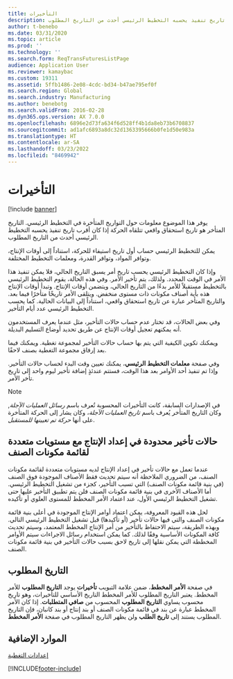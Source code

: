 ```yaml
---
title: التأخيرات
description: يوفر هذا الموضوع معلومات حول التواريخ المتأخرة في التخطيط الرئيسي. التاريخ المتأخر هو تاريخ استحقاق واقعي تتلقاه الحركة إذا كان أقرب تاريخ تنفيذ يحسبه التخطيط الرئيسي أحدث من التاريخ المطلوب.
author: t-benebo
ms.date: 03/31/2020
ms.topic: article
ms.prod: ''
ms.technology: ''
ms.search.form: ReqTransFuturesListPage
audience: Application User
ms.reviewer: kamaybac
ms.custom: 19311
ms.assetid: 5ffb1486-2e08-4cdc-bd34-b47ae795ef0f
ms.search.region: Global
ms.search.industry: Manufacturing
ms.author: benebotg
ms.search.validFrom: 2016-02-28
ms.dyn365.ops.version: AX 7.0.0
ms.openlocfilehash: 6896e2d73fa634f6d528ff4b1da8eb73b6708837
ms.sourcegitcommit: ad1afc6893a8dc32d1363395666b0fe1d50e983a
ms.translationtype: HT
ms.contentlocale: ar-SA
ms.lasthandoff: 03/23/2022
ms.locfileid: "8469942"
---
```

# <a name="delays"></a>التأخيرات

[!include [banner](../includes/banner.md)]

يوفر هذا الموضوع معلومات حول التواريخ المتأخرة في التخطيط الرئيسي. التاريخ المتأخر هو تاريخ استحقاق واقعي تتلقاه الحركة إذا كان أقرب تاريخ تنفيذ يحسبه التخطيط الرئيسي أحدث من التاريخ المطلوب.

يمكن للتخطيط الرئيسي حساب أول تاريخ استيفاء للحركة، استناداً إلى أوقات الإنتاج، وتوافر المواد، وتوافر القدرة، ومعلمات التخطيط المختلفة. 

وإذا كان التخطيط الرئيسي يحسب تاريخ أمر يسبق التاريخ الحالي، فلا يمكن تنفيذ هذا الأمر في الوقت المحدد. ولذلك، يتم تأخير الأمر. وفي هذه الحالة، يقوم التخطيط الرئيسي بالتخطيط مستقبلاً للأمر بدءًا من التاريخ الحالي، ويتضمن أوقات الإنتاج. وتبدأ أوقات الإنتاج هذه بأية أصناف مكونات ذات مستوى منخفض. ويتلقى الأمر تاريخًا متأخرًا فيما بعد. والتاريخ المتأخر عبارة عن تاريخ استحقاق واقعي، استناداً إلى البيانات الحالية. كما يحسب التخطيط الرئيسي عدد أيام التأخير. 

وفي بعض الحالات، قد تختار عدم حساب حالات التأخير، مثل عندما يعرف المستخدمون أنه يمكنهم تعجيل أوقات الإنتاج عن طريق تحديد أوضاع التسليم البديلة. 

ويمكنك تكوين الكيفية التي يتم بها حساب حالات التأخير لمجموعة تغطية. ويمكنك فيما بعد إرفاق مجموعة التغطية بصنف لاحقًا. 

وفي صفحة **معلمات التخطيط الرئيسي**، يمكنك تعيين وقت البدء لحساب حالات التأخير. وإذا تم تنفيذ أحد الأوامر بعد هذا الوقت، فستتم عندئذٍ إضافة تأخير ليوم واحد إلى تاريخ تأخر الأمر. 

> [!NOTE]
> في الإصدارات السابقة، كانت التأخيرات المحسوبة تُعرف باسم *رسائل العمليات الآجلة‬*, وكان التاريخ المتأخر يُعرف باسم *تاريخ العمليات الآجلة*، وكان يشار إلى الحركة المتأخرة على أنها *حركة تم تعيينها للمستقبل*.

## <a name="limited-delays-in-production-setup-with-multiple-bom-levels"></a>حالات تأخير محدودة في إعداد الإنتاج مع مستويات متعددة لقائمة مكونات الصنف‬
عندما تعمل مع حالات تأخير في إعداد الإنتاج لديه مستويات متعددة لقائمة مكونات الصنف‬، من الضروري الملاحظة أنه سيتم تحديث فقط الأصناف الموجودة فوق الصنف (في بنية قائمة مكونات الصنف‬) التي تسبب التأخير، كجزء من تشغيل التخطيط الرئيسي. أما الأصناف الأخرى في بنية قائمة مكونات الصنف فلن يتم تطبيق التأخير عليها حتى تشغيل التخطيط الرئيسي الأول، عند اعتماد الأمر المخطط للمستوى العلوي أو تأكيده. 

لحل هذه القيود المعروفة، يمكن اعتماد أوامر الإنتاج الموجودة في أعلى بنية قائمة مكونات الصنف والتي فيها حالات تأخير (أو تأكيدها) قبل تشغيل التخطيط الرئيسي التالي. وبهذه الطريقة، سيتم الاحتفاظ بالتأخير من أمر الإنتاج المخطط المعتمد، وسيتم تحديث كافة المكونات الأساسية وفقًا لذلك.
كما يمكن استخدام رسائل الاجراءات سيتم الأوامر المخططة التي يمكن نقلها إلى تاريخ لاحق بسبب حالات التأخير في بنية قائمة مكونات الصنف.

## <a name="desired-date"></a>التاريخ المطلوب

في صفحة **الأمر المخطط**، ضمن علامة التبويب **تأخيرات** يوجد **التاريخ المطلوب‬** للأمر المخطط. يعتبر التاريخ المطلوب للأمر المخطط التاريخ الأساسي للتأخيرات، وهو تاريخ محسوب يساوي **التاريخ المطلوب** المحسوب من **صافي المتطلبات**. إذا كان الأمر المخطط عبارة عن بند في قائمة مكونات الصنف أو بند إنتاج أو بند كانبان، فإن التاريخ المطلوب يستند إلى **تاريخ الطلب** ولن يظهر التاريخ المطلوب في صفحة **الأمر المخطط**.

## <a name="additional-resources"></a>الموارد الإضافية

[إعدادات التغطية](coverage-settings.md)


[!INCLUDE[footer-include](../../includes/footer-banner.md)]